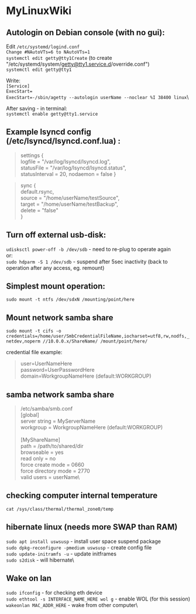 # MyLinuxWiki


## Autologin on Debian console (with no gui):

Edit `/etc/systemd/logind.conf` \
`Change #NAutoVTs=6 to NAutoVTs=1`\
`systemctl edit getty@tty1Create` (to create "/etc/systemd/system/getty@tty1.service.d/override.conf")\
`systemctl edit getty@tty1`

Write:\
`[Service]`\
`ExecStart=`\
`ExecStart=-/sbin/agetty --autologin userName --noclear %I 38400 linux`\

After saving - in terminal:\
`systemctl enable getty@tty1.service`


## Example lsyncd config (/etc/lsyncd/lsyncd.conf.lua) :
>settings {\
>        logfile = "/var/log/lsyncd/lsyncd.log",\
>        statusFile = "/var/log/lsyncd/lsyncd.status",\
>   statusInterval = 20,
>   nodaemon   = false
>}

>sync {\
>        default.rsync,\
>        source = "/home/userName/testSource",\
>        target = "/home/userName/testBackup",\
>delete = "false"\
>}


## Turn off external usb-disk:
`udisksctl power-off -b /dev/sdb` - need to re-plug to operate again\
or:\
`sudo hdparm -S 1 /dev/sdb` - suspend after 5sec inactivity (back to operation after any access, eg. remount)


## Simplest mount operation:
`sudo mount -t ntfs /dev/sdxN /mounting/point/here`

## Mount network samba share
`sudo mount -t cifs -o credentials=/home/user/SmbCredentialFileName,iocharset=utf8,rw,nodfs,_netdev,noperm //10.0.0.x/ShareName/ /mount/point/here/` 

credential file example:
> user=UserNameHere\
> password=UserPasswordHere\
> domain=WorkgroupNameHere (default:WORKGROUP)
> 

## samba network samba share
>/etc/samba/smb.conf\
>[global]\
>   server string = MyServerName\
>   workgroup = WorkgroupNameHere (default:WORKGROUP)\
>   \
>[MyShareName]\
>        path = /path/to/shared/dir\
>        browseable = yes\
>        read only = no\
>        force create mode = 0660\
>        force directory mode = 2770\
>        valid users = userName\


## checking computer internal temperature
`cat /sys/class/thermal/thermal_zone0/temp`

## hibernate linux (needs more SWAP than RAM)
`sudo apt install uswsusp` - install user space suspend package\
`sudo dpkg-reconfigure -pmedium uswsusp` - create config file\
`sudo update-initramfs -u` - update initframes\
`sudo s2disk` - will hibernate\

## Wake on lan
`sudo ifconfig` - for checking eth device\
`sudo ethtool -s INTERFACE_NAME_HERE wol g` - enable WOL (for this session)\
`wakeonlan MAC_ADDR_HERE` - wake from other computer\

